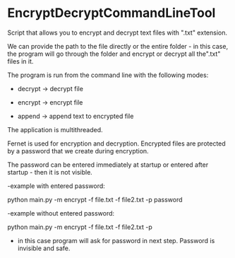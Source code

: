 # EncryptDecryptCommandLineTool

Script that allows you to encrypt and decrypt text files with ".txt" extension.

We can provide the path to the file directly or the entire folder - in this case, the program will go through the folder and encrypt or decrypt all the".txt" files in it.

The program is run from the command line with the following modes:

- decrypt -> decrypt file

- encrypt -> encrypt file

- append -> append text to encrypted file

The application is multithreaded.

Fernet is used for encryption and decryption. Encrypted files are protected by a password that we create during encryption.

The password can be entered immediately at startup or entered after startup - then it is not visible.

-example with entered password:

python main.py -m encrypt -f file.txt -f file2.txt -p password

-example without entered password:

python main.py -m encrypt -f file.txt -f file2.txt -p

- in this case program will ask for password in next step. Password is invisible and safe.
